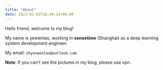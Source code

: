 ```yaml
---
title: "About"
date: 2023-02-03T16:49:14+08:00
---
```


Hello friend, welcome to my blog!

My name is yewentao, working in **sensetime** (Shanghai) as a deep learning system development engineer.

My email: `zhyanwentao@outlook.com`

**Note**: If you can't see the pictures in my blog, please use vpn.
